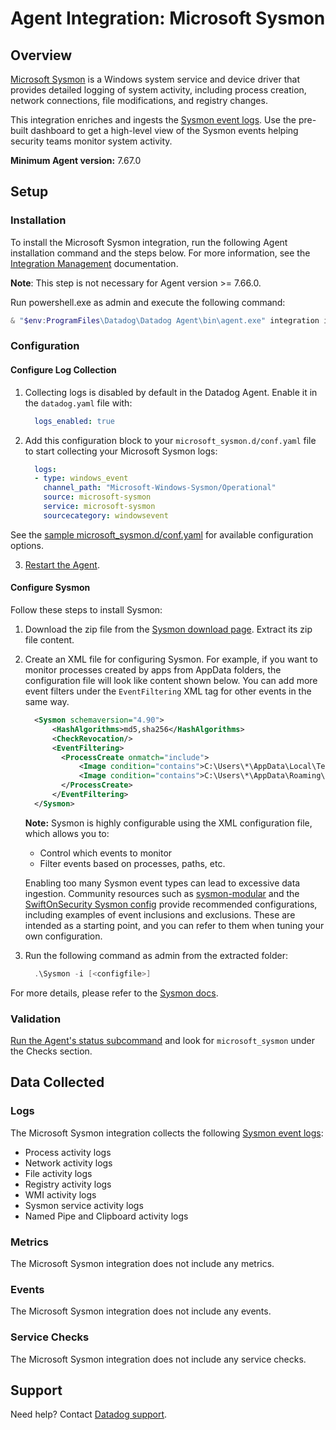 # Agent Integration: Microsoft Sysmon

## Overview

[Microsoft Sysmon][4] is a Windows system service and device driver that provides detailed logging of system activity, including process creation, network connections, file modifications, and registry changes.

This integration enriches and ingests the [Sysmon event logs][5]. Use the pre-built dashboard to get a high-level view of the Sysmon events helping security teams monitor system activity.

**Minimum Agent version:** 7.67.0

## Setup

### Installation

To install the Microsoft Sysmon integration, run the following Agent installation command and the steps below. For more information, see the [Integration Management][6] documentation.

**Note**: This step is not necessary for Agent version >= 7.66.0.

Run powershell.exe as admin and execute the following command:
  ```powershell
  & "$env:ProgramFiles\Datadog\Datadog Agent\bin\agent.exe" integration install datadog-microsoft_sysmon==1.0.0
  ```

### Configuration

#### Configure Log Collection

1. Collecting logs is disabled by default in the Datadog Agent. Enable it in the `datadog.yaml` file with:

    ```yaml
      logs_enabled: true
    ```

2. Add this configuration block to your `microsoft_sysmon.d/conf.yaml` file to start collecting your Microsoft Sysmon logs:

    ```yaml
      logs:
      - type: windows_event
        channel_path: "Microsoft-Windows-Sysmon/Operational"
        source: microsoft-sysmon
        service: microsoft-sysmon
        sourcecategory: windowsevent
    ```

See the [sample microsoft_sysmon.d/conf.yaml][11] for available configuration options.

3. [Restart the Agent][3].

#### Configure Sysmon

Follow these steps to install Sysmon:
1. Download the zip file from the [Sysmon download page][4]. Extract its zip file content.
2. Create an XML file for configuring Sysmon. For example, if you want to monitor processes created by apps from AppData folders, the configuration file will look like content shown below. You can add more event filters under the `EventFiltering` XML tag for other events in the same way.

    ```xml
      <Sysmon schemaversion="4.90">
          <HashAlgorithms>md5,sha256</HashAlgorithms>
          <CheckRevocation/>
          <EventFiltering>
            <ProcessCreate onmatch="include">
                <Image condition="contains">C:\Users\*\AppData\Local\Temp\</Image>
                <Image condition="contains">C:\Users\*\AppData\Roaming\</Image>
            </ProcessCreate>
          </EventFiltering>
      </Sysmon>
    ```

    **Note:** Sysmon is highly configurable using the XML configuration file, which allows you to:
    - Control which events to monitor
    - Filter events based on processes, paths, etc.

    Enabling too many Sysmon event types can lead to excessive data ingestion. Community resources such as [sysmon-modular][9] and the [SwiftOnSecurity Sysmon config][10] provide recommended configurations, including examples of event inclusions and exclusions. These are intended as a starting point, and you can refer to them when tuning your own configuration.

3. Run the following command as admin from the extracted folder:

    ```powershell
      .\Sysmon -i [<configfile>]
    ```

For more details, please refer to the [Sysmon docs][7].

### Validation

[Run the Agent's status subcommand][8] and look for `microsoft_sysmon` under the Checks section.

## Data Collected

### Logs

The Microsoft Sysmon integration collects the following [Sysmon event logs][5]:
- Process activity logs
- Network activity logs
- File activity logs
- Registry activity logs
- WMI activity logs
- Sysmon service activity logs
- Named Pipe and Clipboard activity logs

### Metrics

The Microsoft Sysmon integration does not include any metrics.

### Events

The Microsoft Sysmon integration does not include any events.

### Service Checks

The Microsoft Sysmon integration does not include any service checks.

## Support

Need help? Contact [Datadog support][1].

[1]: https://docs.datadoghq.com/help/
[2]: https://app.datadoghq.com/account/settings/agent/latest
[3]: https://docs.datadoghq.com/agent/configuration/agent-commands/#restart-the-agent
[4]: https://learn.microsoft.com/en-us/sysinternals/downloads/sysmon
[5]: https://learn.microsoft.com/en-us/sysinternals/downloads/sysmon#events
[6]: https://docs.datadoghq.com/agent/guide/integration-management/?tab=windowspowershell#install
[7]: https://learn.microsoft.com/en-us/sysinternals/downloads/sysmon#configuration-files
[8]: https://docs.datadoghq.com/agent/guide/agent-commands/#agent-status-and-information
[9]: https://github.com/olafhartong/sysmon-modular/tree/master
[10]: https://github.com/SwiftOnSecurity/sysmon-config/tree/master
[11]: https://github.com/DataDog/integrations-core/blob/master/microsoft_sysmon/datadog_checks/microsoft_sysmon/data/conf.yaml.example
